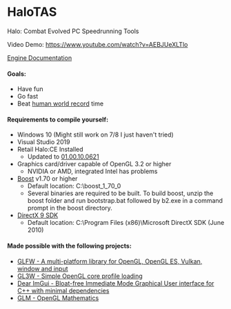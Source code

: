 # HaloTAS
Halo: Combat Evolved PC Speedrunning Tools

Video Demo: https://www.youtube.com/watch?v=AEBJUeXLTlo

[Engine Documentation](https://docs.google.com/document/d/1ED6EnvpQ_c7rSdS5oY5-EKQLF_58TptMr9A5uNV8aSs/edit?usp=sharing)

#### Goals:
- Have fun
- Go fast
- Beat [human world record](https://haloruns.com/records?lb=0100) time



#### Requirements to compile yourself:
- Windows 10 (Might still work on 7/8 I just haven't tried)
- Visual Studio 2019
- Retail Halo:CE Installed
    - Updated to [01.00.10.0621](http://halo.bungie.net/images/games/halopc/patch/110/halopc-patch-1.0.10.exe)
- Graphics card/driver capable of OpenGL 3.2 or higher
    - NVIDIA or AMD, integrated Intel has problems
- [Boost](https://www.boost.org/users/download/) v1.70 or higher
    - Default location: C:\boost_1_70_0
	- Several binaries are required to be built. To build boost, unzip the boost folder and run bootstrap.bat followed by b2.exe in a command prompt in the boost directory.
- [DirectX 9 SDK](https://www.microsoft.com/en-us/download/details.aspx?id=6812)
	- Default location: C:\Program Files (x86)\Microsoft DirectX SDK (June 2010)

#### Made possible with the following projects:

- [GLFW - A multi-platform library for OpenGL, OpenGL ES, Vulkan, window and input ][glfw]
- [GL3W - Simple OpenGL core profile loading][gl3w]
- [Dear ImGui - Bloat-free Immediate Mode Graphical User interface for C++ with minimal dependencies][imgui]
- [GLM - OpenGL Mathematics][glm]

 [glfw]: <https://github.com/glfw/glfw>
 [gl3w]: <https://github.com/skaslev/gl3w>
 [imgui]: <https://github.com/ocornut/imgui>
 [glm]: <https://github.com/g-truc/glm>
